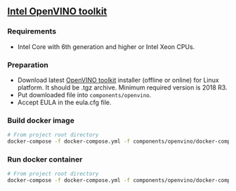 ## [Intel OpenVINO toolkit](https://software.intel.com/en-us/openvino-toolkit)

### Requirements

* Intel Core with 6th generation and higher or Intel Xeon CPUs.

### Preparation

* Download latest [OpenVINO toolkit](https://software.intel.com/en-us/openvino-toolkit) installer (offline or online) for Linux platform. It should be .tgz archive. Minimum required version is 2018 R3.
* Put downloaded file into ```components/openvino```.
* Accept EULA in the eula.cfg file.

### Build docker image
```bash
# From project root directory
docker-compose -f docker-compose.yml -f components/openvino/docker-compose.openvino.yml build
```

### Run docker container
```bash
# From project root directory
docker-compose -f docker-compose.yml -f components/openvino/docker-compose.openvino.yml up -d
```
